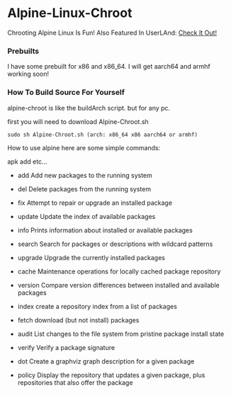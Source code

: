 # Alpine-Linux-Chroot
Chrooting Alpine Linux Is Fun! Also Featured In UserLAnd: [Check It Out!](https://github.com/CypherpunkArmory/UserLAnd-Assets-Alpine)

### Prebuilts
I have some prebuilt for x86 and x86_64. I will get aarch64 and armhf working soon!

### How To Build Source For Yourself
alpine-chroot is like the buildArch script. but for any pc.

first you will need to download Alpine-Chroot.sh

`sudo sh Alpine-Chroot.sh (arch: x86_64 x86 aarch64 or armhf)`

How to use alpine
here are some simple commands:

apk add etc...

* add	Add new packages to the running system

* del	Delete packages from the running system

* fix	Attempt to repair or upgrade an installed package

* update Update the index of available packages

* info	Prints information about installed or available packages

* search Search for packages or descriptions with wildcard patterns

* upgrade Upgrade the currently installed packages

* cache	Maintenance operations for locally cached package repository

* version Compare version differences between installed and available packages

* index	create a repository index from a list of packages

* fetch	download (but not install) packages

* audit	List changes to the file system from pristine package install state

* verify Verify a package signature

* dot Create a graphviz graph description for a given package

* policy Display the repository that updates a given package, plus repositories that also offer the package
